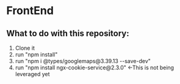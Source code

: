 # FrontEnd

## What to do with this repository:
<ol>
<li>Clone it</li>
<li>run "npm install"</li>
<li>run "npm i @types/googlemaps@3.39.13 --save-dev"</li>
<li>run "npm install ngx-cookie-service@2.3.0" <-This is not being leveraged yet</li>
</ol>